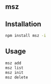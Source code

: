 ## msz

## Installation

``` bash
npm install msz -i
```

## Usage
``` bash
msz add
msz list
msz init
msz delete
```

